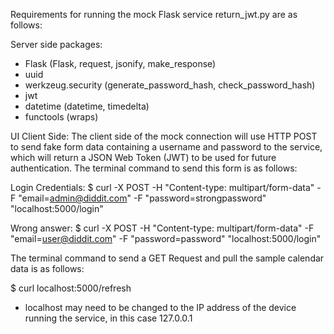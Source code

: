 Requirements for running the mock Flask service return_jwt.py are as follows:

Server side packages:
- Flask (Flask, request, jsonify, make_response)
- uuid
- werkzeug.security (generate_password_hash, check_password_hash)
- jwt
- datetime (datetime, timedelta)
- functools (wraps)

UI Client Side:
The client side of the mock connection will use HTTP POST to send fake form data containing a username and password
to the service, which will return a JSON Web Token (JWT) to be used for future authentication. 
The terminal command to send this form is as follows:

Login Credentials:
$ curl -X POST -H "Content-type: multipart/form-data"  -F "email=admin@diddit.com" -F "password=strongpassword" "localhost:5000/login"

Wrong answer:
$ curl -X POST -H "Content-type: multipart/form-data"  -F "email=user@diddit.com" -F "password=password" "localhost:5000/login"

The terminal command to send a GET Request and pull the sample calendar data is as follows:

$ curl localhost:5000/refresh

* localhost may need to be changed to the IP address of the device running the service, in this case 127.0.0.1
